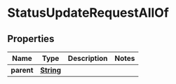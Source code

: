 

# StatusUpdateRequestAllOf


## Properties

| Name | Type | Description | Notes |
|------------ | ------------- | ------------- | -------------|
|**parent** | [**String**](String.md) |  |  |



